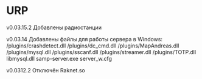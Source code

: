# URP
v0.03.15.2	Добавлены радиостанции

v0.03.14	Добавлены файлы для работы сервера в Windows:
			/plugins/crashdetect.dll
			/plugins/dc_cmd.dll
			/plugins/MapAndreas.dll
			/plugins/mysql.dll
			/plugins/sscanf.dll
			/plugins/streamer.dll
			/plugins/TOTP.dll
			libmysql.dll
			samp-server.exe
			server_w.cfg

v0.0312.2 Отключён Raknet.so